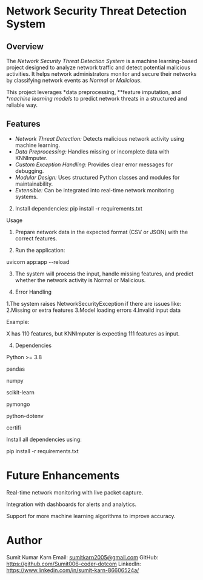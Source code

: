 # Network Security Threat Detection System

## Overview
The *Network Security Threat Detection System* is a machine learning-based project designed to analyze network traffic and detect potential malicious activities. It helps network administrators monitor and secure their networks by classifying network events as *Normal* or *Malicious*.

This project leverages *data preprocessing, **feature imputation, and **machine learning models* to predict network threats in a structured and reliable way.

## Features
- *Network Threat Detection:* Detects malicious network activity using machine learning.
- *Data Preprocessing:* Handles missing or incomplete data with KNNImputer.
- *Custom Exception Handling:* Provides clear error messages for debugging.
- *Modular Design:* Uses structured Python classes and modules for maintainability.
- *Extensible:* Can be integrated into real-time network monitoring systems.

2. Install dependencies:
pip install -r requirements.txt

Usage

1. Prepare network data in the expected format (CSV or JSON) with the correct features.

2. Run the application:

uvicorn app:app --reload

3. The system will process the input, handle missing features, and predict whether the network activity is Normal or Malicious.

3. Error Handling

1.The system raises NetworkSecurityException if there are issues like:
2.Missing or extra features
3.Model loading errors
4.Invalid input data

Example:

X has 110 features, but KNNImputer is expecting 111 features as input.

4. Dependencies

Python >= 3.8

pandas

numpy

scikit-learn

pymongo

python-dotenv

certifi

Install all dependencies using:

pip install -r requirements.txt

# Future Enhancements

Real-time network monitoring with live packet capture.

Integration with dashboards for alerts and analytics.

Support for more machine learning algorithms to improve accuracy.


# Author

Sumit Kumar Karn
Email: sumitkarn2005@gmail.com
GitHub: https://github.com/Sumit006-coder-dotcom
LinkedIn: https://www.linkedin.com/in/sumit-karn-86606524a/